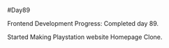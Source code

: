 #Day89

Frontend Development Progress: Completed day 89.

Started Making Playstation website Homepage Clone.